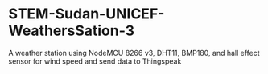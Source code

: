 # STEM-Sudan-UNICEF-WeathersSation-3
A weather station using NodeMCU 8266 v3, DHT11, BMP180, and hall effect sensor for wind speed and send data to Thingspeak
